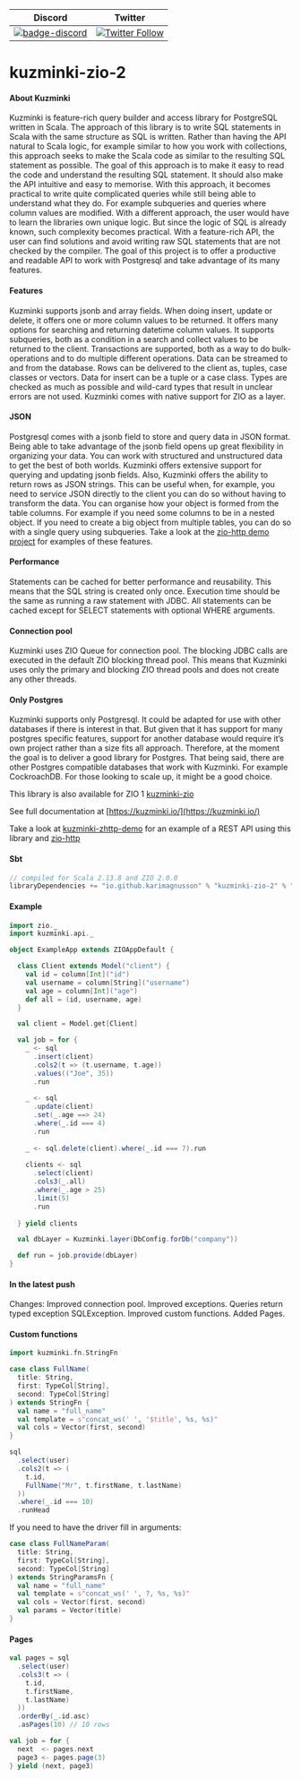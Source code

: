 | Discord | Twitter |
| --- | --- |
| [![badge-discord](https://img.shields.io/discord/629491597070827530?logo=discord)](https://discord.com/channels/629491597070827530/1063139826636963931) | [![Twitter Follow](https://img.shields.io/twitter/follow/kuzminki_lib?label=follow&style=flat&logo=twitter&color=brightgreen)](https://twitter.com/kuzminki_lib) |

# kuzminki-zio-2

#### About Kuzminki
Kuzminki is feature-rich query builder and access library for PostgreSQL written in Scala. The approach of this library is to write SQL statements in Scala with the same structure as SQL is written. Rather than having the API natural to Scala logic, for example similar to how you work with collections, this approach seeks to make the Scala code as similar to the resulting SQL statement as possible. The goal of this approach is to make it easy to read the code and understand the resulting SQL statement. It should also make the API intuitive and easy to memorise. With this approach, it becomes practical to write quite complicated queries while still being able to understand what they do. For example subqueries and queries where column values are modified. With a different approach, the user would have to learn the libraries own unique logic. But since the logic of SQL is already known, such complexity becomes practical. With a feature-rich API, the user can find solutions and avoid writing raw SQL statements that are not checked by the compiler. The goal of this project is to offer a productive and readable API to work with Postgresql and take advantage of its many features.

#### Features
Kuzminki supports jsonb and array fields. When doing insert, update or delete, it offers one or more column values to be returned. It offers many options for searching and returning datetime column values. It supports subqueries, both as a condition in a search and collect values to be returned to the client. Transactions are supported, both as a way to do bulk-operations and to do multiple different operations. Data can be streamed to and from the database. Rows can be delivered to the client as, tuples, case classes or vectors. Data for insert can be a tuple or a case class. Types are checked as much as possible and wild-card types that result in unclear errors are not used. Kuzminki comes with native support for ZIO as a layer.

#### JSON
Postgresql comes with a jsonb field to store and query data in JSON format. Being able to take advantage of the jsonb field opens up great flexibility in organizing your data. You can work with structured and unstructured data to get the best of both worlds. Kuzminki offers extensive support for querying and updating jsonb fields. Also, Kuzminki offers the ability to return rows as JSON strings. This can be useful when, for example, you need to service JSON directly to the client you can do so without having to transform the data. You can organise how your object is formed from the table columns. For example if you need some columns to be in a nested object. If you need to create a big object from multiple tables, you can do so with a single query using subqueries. Take a look at the [zio-http demo project](https://github.com/karimagnusson/kuzminki-zhttp-demo) for examples of these features.

#### Performance
Statements can be cached for better performance and reusability. This means that the SQL string is created only once. Execution time should be the same as running a raw statement with JDBC. All statements can be cached except for SELECT statements with optional WHERE arguments.

#### Connection pool
Kuzminki uses ZIO Queue for connection pool. The blocking JDBC calls are executed in the default ZIO blocking thread pool. This means that Kuzminki uses only the primary and blocking ZIO thread pools and does not create any other threads. 

#### Only Postgres
Kuzminki supports only Postgresql. It could be adapted for use with other databases if there is interest in that. But given that it has support for many postgres specific features, support for another database would require it’s own project rather than a size fits all approach. Therefore, at the moment the goal is to deliver a good library for Postgres. That being said, there are other Postgres compatible databases that work with Kuzminki. For example CockroachDB. For those looking to scale up, it might be a good choice.

This library is also available for ZIO 1 [kuzminki-zio](https://github.com/karimagnusson/kuzminki-zio)  

See full documentation at [https://kuzminki.io/](https://kuzminki.io/)

Take a look at [kuzminki-zhttp-demo](https://github.com/karimagnusson/kuzminki-zhttp-demo) for an example of a REST API using this library and [zio-http](https://github.com/dream11/zio-http)

#### Sbt
```sbt
// compiled for Scala 2.13.8 and ZIO 2.0.0
libraryDependencies += "io.github.karimagnusson" % "kuzminki-zio-2" % "0.9.4-RC4"
```

#### Example
```scala
import zio._
import kuzminki.api._

object ExampleApp extends ZIOAppDefault {

  class Client extends Model("client") {
    val id = column[Int]("id")
    val username = column[String]("username")
    val age = column[Int]("age")
    def all = (id, username, age)
  }

  val client = Model.get[Client]

  val job = for {
    _ <- sql
      .insert(client)
      .cols2(t => (t.username, t.age))
      .values(("Joe", 35))
      .run
    
    _ <- sql
      .update(client)
      .set(_.age ==> 24)
      .where(_.id === 4)
      .run
    
    _ <- sql.delete(client).where(_.id === 7).run
    
    clients <- sql
      .select(client)
      .cols3(_.all)
      .where(_.age > 25)
      .limit(5)
      .run
    
  } yield clients

  val dbLayer = Kuzminki.layer(DbConfig.forDb("company"))

  def run = job.provide(dbLayer)
}
```

#### In the latest push

Changes:
Improved connection pool.
Improved exceptions. Queries return typed exception SQLException.
Improved custom functions.
Added Pages.

#### Custom functions
```scala
import kuzminki.fn.StringFn

case class FullName(
  title: String,
  first: TypeCol[String],
  second: TypeCol[String]
) extends StringFn {
  val name = "full_name"
  val template = s"concat_ws(' ', '$title', %s, %s)"
  val cols = Vector(first, second)
}

sql
  .select(user)
  .cols2(t => (
    t.id,
    FullName("Mr", t.firstName, t.lastName)
  ))
  .where(_.id === 10)
  .runHead

```
If you need to have the driver fill in arguments:
```scala
case class FullNameParam(
  title: String,
  first: TypeCol[String],
  second: TypeCol[String]
) extends StringParamsFn {
  val name = "full_name"
  val template = s"concat_ws(' ', ?, %s, %s)"
  val cols = Vector(first, second)
  val params = Vector(title)
}
```

#### Pages
```scala
val pages = sql
  .select(user)
  .cols3(t => (
    t.id,
    t.firstName,
    t.lastName)
  ))
  .orderBy(_.id.asc)
  .asPages(10) // 10 rows

val job = for {
  next  <- pages.next
  page3 <- pages.page(3)
} yield (next, page3)
```














